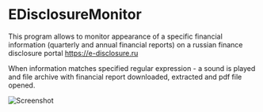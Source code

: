 # EDisclosureMonitor

This program allows to monitor appearance of a specific financial information (quarterly and annual financial reports) on a russian finance disclosure portal https://e-disclosure.ru

When information matches specified regular expression - a sound is played and file archive with financial report downloaded, extracted and pdf file opened.

![Screenshot](https://i.snipboard.io/cAfVvP.jpg)
